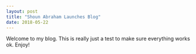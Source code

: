 ```yaml
---
layout: post
title: "Shoun Abraham Launches Blog"
date: 2018-05-22
---
```


Welcome to my blog. This is really just a test to make sure everything works ok. Enjoy!

